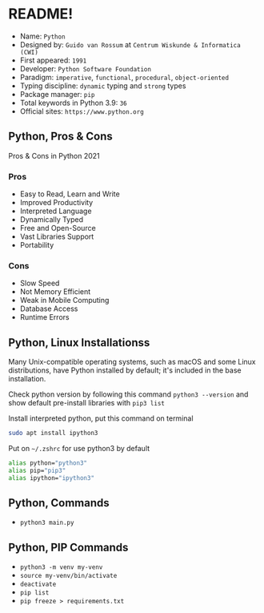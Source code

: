 # README!
* Name: `Python`
* Designed by: `Guido van Rossum` at `Centrum Wiskunde & Informatica (CWI)`
* First appeared: `1991`
* Developer: `Python Software Foundation`
* Paradigm: `imperative`, `functional`, `procedural`, `object-oriented`
* Typing discipline: `dynamic` typing and `strong` types
* Package manager: `pip`
* Total keywords in Python 3.9: `36`
* Official sites: `https://www.python.org`

## Python, Pros & Cons
Pros & Cons in Python 2021
### Pros
* Easy to Read, Learn and Write
* Improved Productivity
* Interpreted Language
* Dynamically Typed
* Free and Open-Source
* Vast Libraries Support
* Portability
### Cons
* Slow Speed
* Not Memory Efficient
* Weak in Mobile Computing
* Database Access
* Runtime Errors

## Python, Linux Installationss
Many Unix-compatible operating systems, such as macOS and some Linux distributions, have Python installed by default; it's included in the base installation.

Check python version by following this command `python3 --version` and show default pre-install libraries with `pip3 list`

Install interpreted python, put this command on terminal
```zsh
sudo apt install ipython3
```

Put on `~/.zshrc` for use python3 by default
```zsh
alias python="python3"
alias pip="pip3"
alias ipython="ipython3"
```

## Python, Commands
* `python3 main.py`

## Python, PIP Commands
* `python3 -m venv my-venv`
* `source my-venv/bin/activate`
* `deactivate`
* `pip list`
* `pip freeze > requirements.txt`